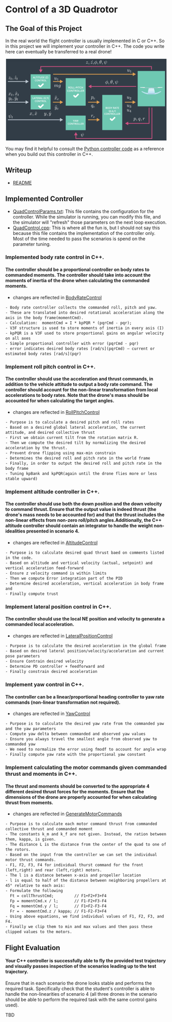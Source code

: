 # Control of a 3D Quadrotor #

## The Goal of this Project ##

In the real world the flight controller is usually implemented in C or C++. So in this project we will implement your controller in C++. The code you write here can eventually be transferred to a real drone!

<p align="center">
<img src="images/controls.png" width="500"/>
</p>

You may find it helpful to consult the [Python controller code](https://github.com/udacity/FCND-Controls/blob/solution/controller.py) as a reference when you build out this controller in C++.

## Writeup ##
- [README](./README.md) 

## Implemented Controller ##
- [QuadControlParams.txt](config/QuadControlParams.txt): This file contains the configuration for the controller. While the simulator is running, you can modify this file, and the simulator will "refresh" those parameters on the next loop execution.
- [QuadControl.cpp](src/QuadControl.cpp): This is where all the fun is, but I should not say this because this file contains the implementation of the controller only. Most of the time needed to pass the scenarios is spend on the parameter tuning.

### Implemented body rate control in C++. ###
#### The controller should be a proportional controller on body rates to commanded moments. The controller should take into account the moments of inertia of the drone when calculating the commanded moments. ####

- changes are reflected in [BodyRateControl](src/QuadControl.cpp#L113)
```
- Body rate controller collects the commanded roll, pitch and yaw.
- These are translated into desired rotational acceleration along the axis in the body frame(momentCmd).
- Calculation:  momentCmd = I * kpPQR * (pqrCmd - pqr);
- V3F structure is used to store moments of inertia in every asis (I)
- kpPQR is a V3F used to store proportional gains on angular velocity on all axes
- Simple proportional controller with error (pqrCmd - pqr) 
- error indicates desired body rates [rad/s](pqrCmd) – current or estimated body rates [rad/s](pqr)
```    

### Implement roll pitch control in C++. ###
#### The controller should use the acceleration and thrust commands, in addition to the vehicle attitude to output a body rate command. The controller should account for the non-linear transformation from local accelerations to body rates. Note that the drone's mass should be accounted for when calculating the target angles. ####

- changes are reflected in [RollPitchControl](src/QuadControl.cpp#L141-L161)
```
- Purpose is to calculate a desired pitch and roll rates 
- Based on a desired global lateral acceleration, the current attitude, and desired collective thrust
- First we obtain current tilt from the rotation matrix R.
- Then we compute the desired tilt by normalizing the desired acceleration by the thrust. 
- Prevent drone flipping using max-min constrain
- Determines the desired roll and pitch rate in the world frame
- Finally, in order to output the desired roll and pitch rate in the body frame
- Tuning kpBank and kpPQR(again until the drone flies more or less stable upward)
```

### Implement altitude controller in C++. ###
#### The controller should use both the down position and the down velocity to command thrust. Ensure that the output value is indeed thrust (the drone's mass needs to be accounted for) and that the thrust includes the non-linear effects from non-zero roll/pitch angles.Additionally, the C++ altitude controller should contain an integrator to handle the weight non-idealities presented in scenario 4. ####

- changes are reflected in [AltitudeControl](src/QuadControl.cpp#L189-L200)
```
- Purpose is to calculate desired quad thrust baed on comments listed in the code.
- Based on altitude and vertical velocity (actual, setpoint) and vertical acceleration feed-forward
- Ensure z velocity command is within limits
- Then we compute Error integration part of the PID
- Determine desired acceleration, vertical acceleration in body frame and
- Finally compute trust
```

### Implement lateral position control in C++. ###
#### The controller should use the local NE position and velocity to generate a commanded local acceleration. ####

- changes are reflected in [LateralPositionControl](src/QuadControl.cpp#L234-L247)
```
- Purpose is to calculate the desired acceleration in the global frame 
- Based on desired lateral position/velocity/acceleration and current pose parameters
- Ensure Contrain desired velocity
- Determine PD controller + feedforward and
- Finally constrain desired acceleration
```

### Implement yaw control in C++. ###
#### The controller can be a linear/proportional heading controller to yaw rate commands (non-linear transformation not required). ####

- changes are reflected in [YawControl](src/QuadControl.cpp#L266-L270)
```
- Purpose is to calculate the desired yaw rate from the commanded yaw and the yaw parameters
- Compute yaw delta between commanded and observed yaw values
- Ensure you always travel the smallest angle from observed yaw to commanded yaw
- We need to normalize the error using fmodf to account for angle wrap
- Finally compute yaw rate with the proportional yaw constant
```

### Implement calculating the motor commands given commanded thrust and moments in C++. ###
#### The thrust and moments should be converted to the appropriate 4 different desired thrust forces for the moments. Ensure that the dimensions of the drone are properly accounted for when calculating thrust from moments. ####

- changes are reflected in [GenerateMotorCommands](src/QuadControl.cpp#L71-L90)
```
- Purpose is to calculate each motor command thrust from commanded collective thrust and commanded moment
- The constants k_m and k_f are not given. Instead, the ration between them, kappa, is given.
- The distance L is the distance from the center of the quad to one of the rotors.
- Based on the input from the controller we can set the individual motor thrust commands.
- F1, F2, F3, F4 for individual thurst command for the front (left,right) and rear (left,right) motors.
- The l is a distance between x-axis and propeller location
- l is equal to half of the distance between neighboring propellers at 45° relative to each axis:
- Formulate the following 
  Ft = collThrustCmd;         // F1+F2+F3+F4
  Fp = momentCmd.x / l;       // F1-F2+F3-F4
  Fq = momentCmd.y / l;       // F1+F2-F3-F4
  Fr = - momentCmd.z / kappa; // F1-F2-F3+F4
- Using above equations, we find individual values of F1, F2, F3, and F4.
- Finally we clip them to min and max values and then pass these clipped values to the motors.
```

## Flight Evaluation ##
#### Your C++ controller is successfully able to fly the provided test trajectory and visually passes inspection of the scenarios leading up to the test trajectory. #####
Ensure that in each scenario the drone looks stable and performs the required task. Specifically check that the student's controller is able to handle the non-linearities of scenario 4 (all three drones in the scenario should be able to perform the required task with the same control gains used). 

TBD
